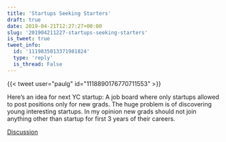 ```yaml
---
title: 'Startups Seeking Starters'
draft: true
date: 2019-04-21T12:27:27+00:00
slug: '201904211227-startups-seeking-starters'
is_tweet: true
tweet_info:
  id: '1119835013371981824'
  type: 'reply'
  is_thread: False
---
```




{{< tweet user="paulg" id="1118890176770711553" >}}

Here’s an idea for next YC startup: A job board where only startups allowed to post positions only for new grads. The huge problem is of discovering young interesting startups. In my opinion new grads should not join anything other than startup for first 3 years of their careers.

[Discussion](https://x.com/sytelus/status/1119835013371981824)
